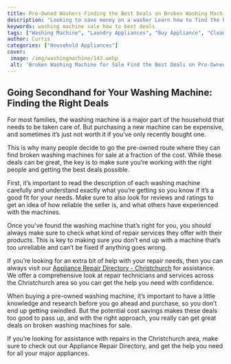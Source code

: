 ```yaml
---
title: Pre-Owned Washers Finding the Best Deals on Broken Washing Machines for Sale
description: "Looking to save money on a washer Learn how to find the best deals on broken washing machines for sale and purchase pre-owned appliances in this informative blog post"
keywords: washing machine sale how to best deals
tags: ["Washing Machine", "Laundry Appliances", "Buy Appliance", "Clean Appliance", "Appliance Guide"]
author: Curtis
categories: ["Household Appliances"]
cover: 
 image: /img/washingmachine/143.webp
 alt: 'Broken Washing Machine for Sale Find the Best Deals on Pre-Owned Washers - How to Shop Smart and Get the Best Value'
---
```

## Going Secondhand for Your Washing Machine: Finding the Right Deals
For most families, the washing machine is a major part of the household that needs to be taken care of. But purchasing a new machine can be expensive, and sometimes it’s just not worth it if you’ve only recently bought one. 

This is why many people decide to go the pre-owned route where they can find broken washing machines for sale at a fraction of the cost. While these deals can be great, the key is to make sure you’re working with the right people and getting the best deals possible. 

First, it’s important to read the description of each washing machine carefully and understand exactly what you’re getting so you know if it’s a good fit for your needs. Make sure to also look for reviews and ratings to get an idea of how reliable the seller is, and what others have experienced with the machines.

Once you’ve found the washing machine that’s right for you, you should always make sure to check what kind of repair services they offer with their products. This is key to making sure you don’t end up with a machine that’s too unreliable and can’t be fixed if anything goes wrong. 

If you’re looking for an extra bit of help with your repair needs, then you can always visit our [Appliance Repair Directory - Christchurch](./pages/appliance-repair-technicians/new-zealand/christchurch) for assistance. We offer a comprehensive look at repair technicians and services across the Christchurch area so you can get the help you need with confidence. 

When buying a pre-owned washing machine, it’s important to have a little knowledge and research before you go ahead and purchase, so you don’t end up getting swindled. But the potential cost savings makes these deals too good to pass up, and with the right approach, you really can get great deals on broken washing machines for sale. 

If you’re looking for assistance with repairs in the Christchurch area, make sure to check out our Appliance Repair Directory, and get the help you need for all your major appliances.
